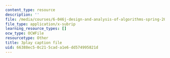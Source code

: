 ```yaml
---
content_type: resource
description: ''
file: /media/courses/6-046j-design-and-analysis-of-algorithms-spring-2015/66388ec50c215cada1e6dd574995821d_zM5MW5NKZJg.vtt
file_type: application/x-subrip
learning_resource_types: []
ocw_type: OCWFile
resourcetype: Other
title: 3play caption file
uid: 66388ec5-0c21-5cad-a1e6-dd574995821d
---
```

